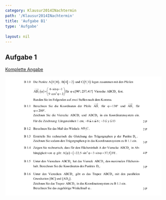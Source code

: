 ```yaml
---
category: Klausur2014INachtermin
path: '/Klausur2014INachtermin'
title: 'Aufgabe B1'
type: 'Aufgabe'

layout: nil
---
```


## Aufgabe 1
<p> <a href="https://www.isb.bayern.de/download/15322/mathematik_i_angabe_nt.pdf"> Komplette Angabe </a> </p>
<img src="./Aufgabenstellungen/2014_mi_nt/mathematik_i_angabe_nt_b1.png">


